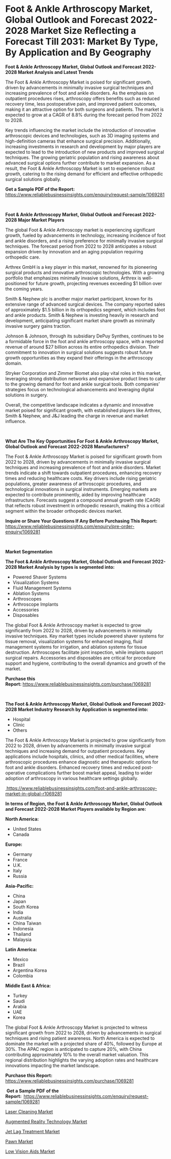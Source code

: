 <p><h1>Foot & Ankle Arthroscopy Market, Global Outlook and Forecast 2022-2028 Market Size Reflecting a Forecast Till 2031: Market By Type, By Application and By Geography</h1></p><p><strong>Foot & Ankle Arthroscopy Market, Global Outlook and Forecast 2022-2028 Market Analysis and Latest Trends</strong></p>
<p><p>The Foot & Ankle Arthroscopy Market is poised for significant growth, driven by advancements in minimally invasive surgical techniques and increasing prevalence of foot and ankle disorders. As the emphasis on outpatient procedures rises, arthroscopy offers benefits such as reduced recovery time, less postoperative pain, and improved patient outcomes, making it an attractive option for both surgeons and patients. The market is expected to grow at a CAGR of 8.8% during the forecast period from 2022 to 2028.</p><p>Key trends influencing the market include the introduction of innovative arthroscopic devices and technologies, such as 3D imaging systems and high-definition cameras that enhance surgical precision. Additionally, increasing investments in research and development by major players are expected to lead to the introduction of new products and improved surgical techniques. The growing geriatric population and rising awareness about advanced surgical options further contribute to market expansion. As a result, the Foot & Ankle Arthroscopy Market is set to experience robust growth, catering to the rising demand for efficient and effective orthopedic surgical solutions globally.</p></p>
<p><strong>Get a Sample PDF of the Report:&nbsp;</strong> <a href="https://www.reliablebusinessinsights.com/enquiry/request-sample/1069281">https://www.reliablebusinessinsights.com/enquiry/request-sample/1069281</a></p>
<p>&nbsp;</p>
<p><strong>Foot & Ankle Arthroscopy Market, Global Outlook and Forecast 2022-2028 Major Market Players</strong></p>
<p><p>The global Foot & Ankle Arthroscopy market is experiencing significant growth, fueled by advancements in technology, increasing incidence of foot and ankle disorders, and a rising preference for minimally invasive surgical techniques. The forecast period from 2022 to 2028 anticipates a robust expansion driven by innovation and an aging population requiring orthopedic care.</p><p>Arthrex GmbH is a key player in this market, renowned for its pioneering surgical products and innovative arthroscopic technologies. With a growing portfolio that emphasizes minimally invasive solutions, Arthrex is well-positioned for future growth, projecting revenues exceeding $1 billion over the coming years.</p><p>Smith & Nephew plc is another major market participant, known for its extensive range of advanced surgical devices. The company reported sales of approximately $1.5 billion in its orthopedics segment, which includes foot and ankle products. Smith & Nephew is investing heavily in research and development, anticipating significant market share growth as minimally invasive surgery gains traction.</p><p>Johnson & Johnson, through its subsidiary DePuy Synthes, continues to be a formidable force in the foot and ankle arthroscopy space, with a reported revenue of around $27 billion across its entire orthopedics division. Their commitment to innovation in surgical solutions suggests robust future growth opportunities as they expand their offerings in the arthroscopy domain.</p><p>Stryker Corporation and Zimmer Biomet also play vital roles in this market, leveraging strong distribution networks and expansive product lines to cater to the growing demand for foot and ankle surgical tools. Both companies’ strategies focus on technological advancements and leveraging digital solutions in surgery.</p><p>Overall, the competitive landscape indicates a dynamic and innovative market poised for significant growth, with established players like Arthrex, Smith & Nephew, and J&J leading the charge in revenue and market influence.</p></p>
<p>&nbsp;</p>
<p><strong>What Are The Key Opportunities For Foot & Ankle Arthroscopy Market, Global Outlook and Forecast 2022-2028 Manufacturers?</strong></p>
<p><p>The Foot & Ankle Arthroscopy Market is poised for significant growth from 2022 to 2028, driven by advancements in minimally invasive surgical techniques and increasing prevalence of foot and ankle disorders. Market trends indicate a shift towards outpatient procedures, enhancing recovery times and reducing healthcare costs. Key drivers include rising geriatric populations, greater awareness of arthroscopic procedures, and technological innovations in surgical instruments. Emerging markets are expected to contribute prominently, aided by improving healthcare infrastructure. Forecasts suggest a compound annual growth rate (CAGR) that reflects robust investment in orthopedic research, making this a critical segment within the broader orthopedic devices market.</p></p>
<p><strong>Inquire or Share Your Questions If Any Before Purchasing This Report:</strong> <a href="https://www.reliablebusinessinsights.com/enquiry/pre-order-enquiry/1069281">https://www.reliablebusinessinsights.com/enquiry/pre-order-enquiry/1069281</a></p>
<p>&nbsp;</p>
<p><strong>Market Segmentation</strong></p>
<p><strong>The Foot & Ankle Arthroscopy Market, Global Outlook and Forecast 2022-2028 Market Analysis by types is segmented into:</strong></p>
<p><ul><li>Powered Shaver Systems</li><li>Visualization Systems</li><li>Fluid Management Systems</li><li>Ablation Systems</li><li>Arthroscopes</li><li>Arthroscope Implants</li><li>Accessories</li><li>Disposables</li></ul></p>
<p><p>The global Foot & Ankle Arthroscopy market is expected to grow significantly from 2022 to 2028, driven by advancements in minimally invasive techniques. Key market types include powered shaver systems for tissue removal, visualization systems for enhanced imaging, fluid management systems for irrigation, and ablation systems for tissue destruction. Arthroscopes facilitate joint inspection, while implants support surgical repairs. Accessories and disposables are critical for procedure support and hygiene, contributing to the overall dynamics and growth of the market.</p></p>
<p><strong>Purchase this Report:&nbsp;</strong><a href="https://www.reliablebusinessinsights.com/purchase/1069281">https://www.reliablebusinessinsights.com/purchase/1069281</a></p>
<p>&nbsp;</p>
<p><strong>The Foot & Ankle Arthroscopy Market, Global Outlook and Forecast 2022-2028 Market Industry Research by Application is segmented into:</strong></p>
<p><ul><li>Hospital</li><li>Clinic</li><li>Others</li></ul></p>
<p><p>The Foot & Ankle Arthroscopy Market is projected to grow significantly from 2022 to 2028, driven by advancements in minimally invasive surgical techniques and increasing demand for outpatient procedures. Key applications include hospitals, clinics, and other medical facilities, where arthroscopic procedures enhance diagnostic and therapeutic options for foot and ankle disorders. Enhanced recovery times and reduced post-operative complications further boost market appeal, leading to wider adoption of arthroscopy in various healthcare settings globally.</p></p>
<p><a href="https://www.reliablebusinessinsights.com/foot-and-ankle-arthroscopy-market-in-global-r1069281">&nbsp;https://www.reliablebusinessinsights.com/foot-and-ankle-arthroscopy-market-in-global-r1069281</a></p>
<p><strong>In terms of Region, the Foot & Ankle Arthroscopy Market, Global Outlook and Forecast 2022-2028 Market Players available by Region are:</strong></p>
<p>
    <p> <strong> North America: </strong>
        <ul>
            <li>United States</li>
            <li>Canada</li>
        </ul>
        </p> 
    <p> <strong> Europe: </strong>
        <ul>
            <li>Germany</li>
            <li>France</li>
            <li>U.K.</li>
            <li>Italy</li>
            <li>Russia</li>
        </ul>
        </p> 
    <p> <strong> Asia-Pacific: </strong>
        <ul>
            <li>China</li>
            <li>Japan</li>
            <li>South Korea</li>
            <li>India</li>
            <li>Australia</li>
            <li>China Taiwan</li>
            <li>Indonesia</li>
            <li>Thailand</li>
            <li>Malaysia</li>
        </ul>
        </p> 
    <p> <strong> Latin America: </strong>
        <ul>
            <li>Mexico</li>
            <li>Brazil</li>
            <li>Argentina Korea</li>
            <li>Colombia</li>
        </ul>
        </p> 
    <p> <strong> Middle East & Africa: </strong>
        <ul>
            <li>Turkey</li>
            <li>Saudi</li>
            <li>Arabia</li>
            <li>UAE</li>
            <li>Korea</li>
        </ul>
    </p>
    </p>
<p><p>The global Foot & Ankle Arthroscopy Market is projected to witness significant growth from 2022 to 2028, driven by advancements in surgical techniques and rising patient awareness. North America is expected to dominate the market with a projected share of 40%, followed by Europe at 30%. The APAC region is anticipated to capture 20%, with China contributing approximately 10% to the overall market valuation. This regional distribution highlights the varying adoption rates and healthcare innovations impacting the market landscape.</p></p>
<p><strong>Purchase this Report: </strong><a href="https://www.reliablebusinessinsights.com/purchase/1069281">https://www.reliablebusinessinsights.com/purchase/1069281</a></p>
<p>&nbsp;<strong>Get a Sample PDF of the Report:&nbsp;&nbsp;</strong><a href="https://www.reliablebusinessinsights.com/enquiry/request-sample/1069281">https://www.reliablebusinessinsights.com/enquiry/request-sample/1069281</a></p>
<p><strong></strong></p>
<p><p><a href="https://www.linkedin.com/pulse/laser-cleaning-market-size-share-competitive-landscape-z11se?trackingId=cosohNpZSi22Ol%2BX64g1fA%3D%3D">Laser Cleaning Market</a></p><p><a href="https://www.linkedin.com/pulse/global-augmented-reality-technology-market-focus-product-kvvte?trackingId=I%2BdQEm4iT9qUYOBqYhcdBQ%3D%3D">Augmented Reality Technology Market</a></p><p><a href="https://www.linkedin.com/pulse/global-jet-lag-treatment-industry-analysis-report-market-yffae?trackingId=bawJfkNGQTuqNsopf9y56w%3D%3D">Jet Lag Treatment Market</a></p><p><a href="https://www.linkedin.com/pulse/strategic-insights-global-pawn-market-trends-2024-2031-b8rje?trackingId=NiiP4YefTqi9Q7fJkVumwQ%3D%3D">Pawn Market</a></p><p><a href="https://www.linkedin.com/pulse/comprehensive-analysis-global-low-vision-aids-market-growth-syn2e?trackingId=IHlaSX3MQ36TAaEhQSQezA%3D%3D">Low Vision Aids Market</a></p></p>